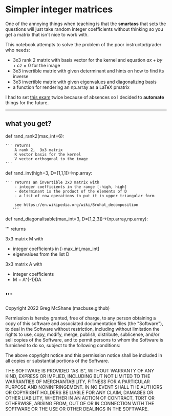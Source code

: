 # Simpler integer matrices

One of the annoying things when teaching is that 
the **smartass** that sets the questions will just
take random integer coefficients without thinking
so you get a matrix that isn't nice to work with.


This notebook attempts to solve the problem of the poor instructor/grader who needs:

- 3x3 rank 2 matrix with basis vector for the kernel and equation $ax + by + cz = 0$ for the image
- 3x3 invertible matrix with given determinant and hints on how to find its inverse
- 3x3 invertible matrix with given eigenvalues and  diagonalizing basis
- a function for rendering an np.array as a LaTeX pmatrix

I had to set [this exam](./CC2_MAT305.pdf) twice because of absences
so I decided to **automate** things for the future.


---

## what you get?

def rand_rank2(max_int=6):<br>

    ''' returns 
        A rank 2,  3x3 matrix
        K vector basis for the kernel
        V vector orthogonal to the image
    '''

def rand_inv(high=3,
             D=[1,1,1])->np.array:<br>
    
    ''' returns an invertible 3x3 matrix with
        - integer coefficients in the range [-high, high] 
        - determinant is the product of the elements of D
        - a list of row operations to put it in upper triangular form
        
        see https://en.wikipedia.org/wiki/Bruhat_decomposition
       ''' 
    
def rand_diagonalisable(max_int=3, D=[1,2,3])->(np.array,np.array):

''' returns 

3x3 matrix M with
- integer coefficients in [-max_int,max_int]
- eigenvalues from the list D

3x3 matrix A with
- integer coefficients
- M = A^{-1}DA

'''
---

Copyright 2022  Greg McShane (macbuse.github)

Permission is hereby granted, free of charge, to any person obtaining a copy of this software and associated documentation files (the "Software"), to deal in the Software without restriction, including without limitation the rights to use, copy, modify, merge, publish, distribute, sublicense, and/or sell copies of the Software, and to permit persons to whom the Software is furnished to do so, subject to the following conditions:

The above copyright notice and this permission notice shall be included in all copies or substantial portions of the Software.

THE SOFTWARE IS PROVIDED "AS IS", WITHOUT WARRANTY OF ANY KIND, EXPRESS OR IMPLIED, INCLUDING BUT NOT LIMITED TO THE WARRANTIES OF MERCHANTABILITY, FITNESS FOR A PARTICULAR PURPOSE AND NONINFRINGEMENT. IN NO EVENT SHALL THE AUTHORS OR COPYRIGHT HOLDERS BE LIABLE FOR ANY CLAIM, DAMAGES OR OTHER LIABILITY, WHETHER IN AN ACTION OF CONTRACT, TORT OR OTHERWISE, ARISING FROM, OUT OF OR IN CONNECTION WITH THE SOFTWARE OR THE USE OR OTHER DEALINGS IN THE SOFTWARE.
